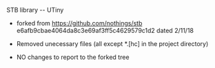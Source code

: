 STB library -- UTiny

+ forked from https://github.com/nothings/stb 
e6afb9cbae4064da8c3e69af3ff5c4629579c1d2
dated 2/11/18 

+ Removed unecessary files (all except *.[hc] in the project directory)
+ NO changes to report to the forked tree
